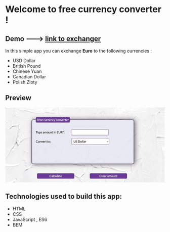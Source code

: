 # Welcome to free currency converter !

## Demo ---> [link to exchanger](https://marekk871.github.io/Currency_converter/)

In this simple app you can exchange **Euro** to the following currencies :

- USD Dollar
- British Pound
- Chinese Yuan
- Canadian Dollar
- Polish Zloty


## Preview

![Preview](https://github.com/Marekk871/Currency_converter/blob/6f936f3c71fa3ab51f02c7b0eca03aef6e0ff433/images/converter_capture.gif?raw=true)

## Technologies used to build this app:

- HTML
- CSS
- JavaScript , ES6
- BEM
